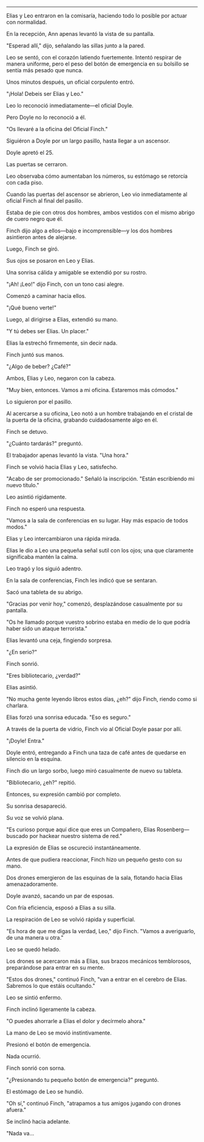 ---

Elias y Leo entraron en la comisaría, haciendo todo lo posible por actuar con normalidad.

En la recepción, Ann apenas levantó la vista de su pantalla.

"Esperad allí," dijo, señalando las sillas junto a la pared.

Leo se sentó, con el corazón latiendo fuertemente. Intentó respirar de manera uniforme, pero el peso del botón de emergencia en su bolsillo se sentía más pesado que nunca.

Unos minutos después, un oficial corpulento entró.

"¡Hola! Debeis ser Elias y Leo."

Leo lo reconoció inmediatamente—el oficial Doyle.

Pero Doyle no lo reconoció a él.

"Os llevaré a la oficina del Oficial Finch."

Siguiéron a Doyle por un largo pasillo, hasta llegar a un ascensor.

Doyle apretó el 25.

Las puertas se cerraron.

Leo observaba cómo aumentaban los números, su estómago se retorcía con cada piso.

Cuando las puertas del ascensor se abrieron, Leo vio inmediatamente al oficial Finch al final del pasillo.

Estaba de pie con otros dos hombres, ambos vestidos con el mismo abrigo de cuero negro que él.

Finch dijo algo a ellos—bajo e incomprensible—y los dos hombres asintieron antes de alejarse.

Luego, Finch se giró.

Sus ojos se posaron en Leo y Elias.

Una sonrisa cálida y amigable se extendió por su rostro.

"¡Ah! ¡Leo!" dijo Finch, con un tono casi alegre.

Comenzó a caminar hacia ellos.

"¡Qué bueno verte!"

Luego, al dirigirse a Elias, extendió su mano.

"Y tú debes ser Elias. Un placer."

Elias la estrechó firmemente, sin decir nada.

Finch juntó sus manos.

"¿Algo de beber? ¿Café?"

Ambos, Elias y Leo, negaron con la cabeza.

"Muy bien, entonces. Vamos a mi oficina. Estaremos más cómodos."

Lo siguieron por el pasillo.

Al acercarse a su oficina, Leo notó a un hombre trabajando en el cristal de la puerta de la oficina, grabando cuidadosamente algo en él.

Finch se detuvo.

"¿Cuánto tardarás?" preguntó.

El trabajador apenas levantó la vista. "Una hora."

Finch se volvió hacia Elias y Leo, satisfecho.

"Acabo de ser promocionado." Señaló la inscripción. "Están escribiendo mi nuevo título."

Leo asintió rígidamente.

Finch no esperó una respuesta.

"Vamos a la sala de conferencias en su lugar. Hay más espacio de todos modos."

Elias y Leo intercambiaron una rápida mirada.

Elias le dio a Leo una pequeña señal sutil con los ojos; una que claramente significaba mantén la calma.

Leo tragó y los siguió adentro.

En la sala de conferencias, Finch les indicó que se sentaran.

Sacó una tableta de su abrigo.

"Gracias por venir hoy," comenzó, desplazándose casualmente por su pantalla.

"Os he llamado porque vuestro sobrino estaba en medio de lo que podría haber sido un ataque terrorista."

Elias levantó una ceja, fingiendo sorpresa.

"¿En serio?"

Finch sonrió.

"Eres bibliotecario, ¿verdad?"

Elias asintió.

"No mucha gente leyendo libros estos días, ¿eh?" dijo Finch, riendo como si charlara.

Elias forzó una sonrisa educada. "Eso es seguro."

A través de la puerta de vidrio, Finch vio al Oficial Doyle pasar por allí.

"¡Doyle! Entra."

Doyle entró, entregando a Finch una taza de café antes de quedarse en silencio en la esquina.

Finch dio un largo sorbo, luego miró casualmente de nuevo su tableta.

"Bibliotecario, ¿eh?" repitió.

Entonces, su expresión cambió por completo.

Su sonrisa desapareció.

Su voz se volvió plana.

"Es curioso porque aquí dice que eres un Compañero, Elias Rosenberg—buscado por hackear nuestro sistema de red."

La expresión de Elias se oscureció instantáneamente.

Antes de que pudiera reaccionar, Finch hizo un pequeño gesto con su mano.

Dos drones emergieron de las esquinas de la sala, flotando hacia Elias amenazadoramente.

Doyle avanzó, sacando un par de esposas.

Con fría eficiencia, esposó a Elias a su silla.

La respiración de Leo se volvió rápida y superficial.

"Es hora de que me digas la verdad, Leo," dijo Finch. "Vamos a averiguarlo, de una manera u otra."

Leo se quedó helado.

Los drones se acercaron más a Elias, sus brazos mecánicos temblorosos, preparándose para entrar en su mente.

"Estos dos drones," continuó Finch, "van a entrar en el cerebro de Elias. Sabremos lo que estáis ocultando."

Leo se sintió enfermo.

Finch inclinó ligeramente la cabeza.

"O puedes ahorrarle a Elias el dolor y decírmelo ahora."

La mano de Leo se movió instintivamente.

Presionó el botón de emergencia.

Nada ocurrió.

Finch sonrió con sorna.

"¿Presionando tu pequeño botón de emergencia?" preguntó.

El estómago de Leo se hundió.

"Oh sí," continuó Finch, "atrapamos a tus amigos jugando con drones afuera."

Se inclinó hacia adelante.

"Nada va...